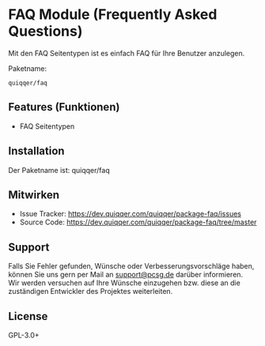 
FAQ Module (Frequently Asked Questions)
========

Mit den FAQ Seitentypen ist es einfach FAQ für Ihre Benutzer anzulegen.

Paketname:

    quiqqer/faq


Features (Funktionen)
--------

- FAQ Seitentypen


Installation
------------

Der Paketname ist: quiqqer/faq


Mitwirken
----------

- Issue Tracker: https://dev.quiqqer.com/quiqqer/package-faq/issues
- Source Code: https://dev.quiqqer.com/quiqqer/package-faq/tree/master


Support
-------

Falls Sie Fehler gefunden, Wünsche oder Verbesserungsvorschläge haben, 
können Sie uns gern per Mail an support@pcsg.de darüber informieren.  
Wir werden versuchen auf Ihre Wünsche einzugehen bzw. diese an die zuständigen Entwickler 
des Projektes weiterleiten.


License
-------

GPL-3.0+